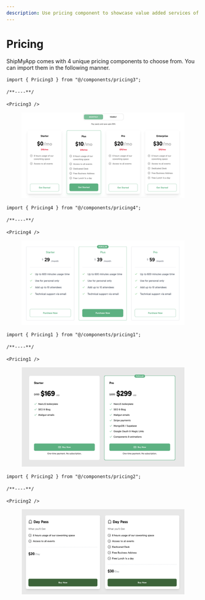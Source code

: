 ```yaml
---
description: Use pricing component to showcase value added services of your product
---
```


# Pricing

ShipMyApp comes with 4 unique pricing components to choose from. You can import them in the following manner.

```tsx
import { Pricing3 } from "@/components/pricing3";

/**----**/

<Pricing3 />
```

<figure><img src="../.gitbook/assets/image (13).png" alt=""><figcaption></figcaption></figure>

```tsx
import { Pricing4 } from "@/components/pricing4";

/**----**/

<Pricing4 />
```

<figure><img src="../.gitbook/assets/image (14).png" alt=""><figcaption></figcaption></figure>

```tsx
import { Pricing1 } from "@/components/pricing1";

/**----**/

<Pricing1 />
```

<figure><img src="../.gitbook/assets/image (15).png" alt=""><figcaption></figcaption></figure>

```tsx
import { Pricing2 } from "@/components/pricing2";

/**----**/

<Pricing2 />
```

<figure><img src="../.gitbook/assets/image (16).png" alt=""><figcaption></figcaption></figure>

